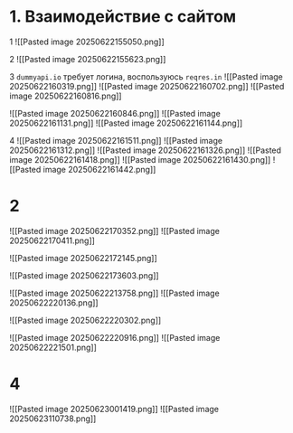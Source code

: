 # 1. Взаимодействие с сайтом
1
![[Pasted image 20250622155050.png]]

2
![[Pasted image 20250622155623.png]]


3
`dummyapi.io` требует логина, воспользуюсь `reqres.in`
![[Pasted image 20250622160319.png]]
![[Pasted image 20250622160702.png]]
![[Pasted image 20250622160816.png]]


![[Pasted image 20250622160846.png]]
![[Pasted image 20250622161131.png]]
![[Pasted image 20250622161144.png]]

4
![[Pasted image 20250622161511.png]]
![[Pasted image 20250622161312.png]]
![[Pasted image 20250622161326.png]]
![[Pasted image 20250622161418.png]]
![[Pasted image 20250622161430.png]]
![[Pasted image 20250622161442.png]]

# 2
![[Pasted image 20250622170352.png]]
![[Pasted image 20250622170411.png]]

![[Pasted image 20250622172145.png]]

![[Pasted image 20250622173603.png]]

![[Pasted image 20250622213758.png]]
![[Pasted image 20250622220136.png]]

![[Pasted image 20250622220302.png]]

![[Pasted image 20250622220916.png]]
![[Pasted image 20250622221501.png]]

# 4
![[Pasted image 20250623001419.png]]
![[Pasted image 20250623110738.png]]

